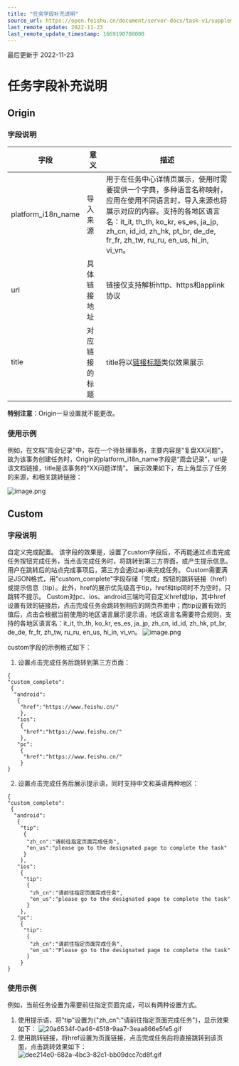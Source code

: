 ```yaml
---
title: "任务字段补充说明"
source_url: https://open.feishu.cn/document/server-docs/task-v1/supplementary-directions-of-task-fields
last_remote_update: 2022-11-23
last_remote_update_timestamp: 1669190708000
---
```

最后更新于 2022-11-23

# 任务字段补充说明
## Origin

### 字段说明

| 字段         | 意义        | 描述        |
| --------- | ---------------  |  --------- |
|platform_i18n_name | 导入来源 | 用于在任务中心详情页展示，使用时需要提供一个字典，多种语言名称映射，应用在使用不同语言时，导入来源也将展示对应的内容。支持的各地区语言名：it_it, th_th, ko_kr, es_es, ja_jp, zh_cn, id_id, zh_hk, pt_br, de_de, fr_fr, zh_tw, ru_ru, en_us, hi_in, vi_vn。 |
|url|具体链接地址|链接仅支持解析http、https和applink协议|
|title|对应链接的标题|title将以[链接标题]()类似效果展示|
**特别注意**：Origin一旦设置就不能更改。

### 使用示例

例如，在文档"周会记录"中，存在一个待处理事务，主要内容是"复盘XX问题"，故为该事务创建任务时，Origin的platform_i18n_name字段是“周会记录”，url是该文档链接，title是该事务的“XX问题详情”。
展示效果如下，右上角显示了任务的来源，和相关跳转链接：

![image.png](https://sf3-cn.feishucdn.com/obj/open-platform-opendoc/76d97587732bb29381d9a21389c85265_LBAVnXjA4a.png?lazyload=true&width=1280&height=1003)

## Custom

### 字段说明

自定义完成配置。
该字段的效果是，设置了custom字段后，不再能通过点击完成任务按钮完成任务，当点击完成任务时，将跳转到第三方界面，或产生提示信息。用户在跳转后的站点完成事项后，第三方会通过api来完成任务。
Custom需要满足JSON格式，用"custom_complete"字段存储「完成」按钮的跳转链接（href）或提示信息（tip）。此外，href的展示优先级高于tip，href和tip同时不为空时，只跳转不提示。
Custom对pc、ios、android三端均可自定义href或tip，其中href设置有效的链接后，点击完成任务会跳转到相应的网页界面中；而tip设置有效的值后，点击会根据当前使用的地区语言展示提示语，地区语言名需要符合规则，支持的各地区语言名：it_it, th_th, ko_kr, es_es, ja_jp, zh_cn, id_id, zh_hk, pt_br, de_de, fr_fr, zh_tw, ru_ru, en_us, hi_in, vi_vn。
![image.png](https://sf3-cn.feishucdn.com/obj/open-platform-opendoc/20c80c6aaff9cf3e40a3100ac3d32ff1_1p7xgXSVjn.png?lazyload=true&width=1304&height=684)

custom字段的示例格式如下：
1. 设置点击完成任务后跳转到第三方页面：
```
{
"custom_complete":
 {
  "android":
   {
    "href":"https://www.feishu.cn/"
    },
   "ios":
    {
     "href":"https://www.feishu.cn/"
    },
   "pc":
    {
     "href":"https://www.feishu.cn/"
    }
}
```

2. 设置点击完成任务后展示提示语，同时支持中文和英语两种地区：
```
{
"custom_complete":
 {
  "android":
   {
    "tip":
     {
      "zh_cn":"请前往指定页面完成任务",
      "en_us":"please go to the designated page to complete the task"
     }
    },
   "ios":
    {
     "tip":
      {
       "zh_cn":"请前往指定页面完成任务",
       "en_us":"please go to the designated page to complete the task"
      }
    },
   "pc":
    {
     "tip":
      {
       "zh_cn":"请前往指定页面完成任务",
       "en_us":"Please go to the designated page to complete the task"
      }
    }
}
```

### 使用示例

例如，当前任务设置为需要前往指定页面完成，可以有两种设置方式。
1. 使用提示语，将"tip"设置为{"zh_cn":"请前往指定页面完成任务"}，显示效果如下：
![20a6534f-0a46-4518-9aa7-3eaa866e5fe5.gif](https://sf3-cn.feishucdn.com/obj/open-platform-opendoc/9ed0fc0ad9b525a8a9f10dd1166e2b88_O4fNEJdw7R.gif?lazyload=true&width=2270&height=1484)
2. 使用跳转链接，将href设置为页面链接，点击完成任务后将直接跳转到该页面，点击跳转效果如下：
![dee214e0-682a-4bc3-82c1-bb09dcc7cd8f.gif](https://sf3-cn.feishucdn.com/obj/open-platform-opendoc/0efbcfbd88fd0f8446f06569b3c34a2c_GAfgmnFs3q.gif?lazyload=true&width=3360&height=1854)
